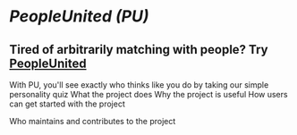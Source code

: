# *PeopleUnited (PU)* #
Tired of arbitrarily matching with people? Try [PeopleUnited](https://peopleunited.herokuapp.com/) 
-----------------------------------------------------
With PU, you'll see exactly who thinks like you do by taking our simple personality quiz
What the project does
Why the project is useful
How users can get started with the project

Who maintains and contributes to the project
